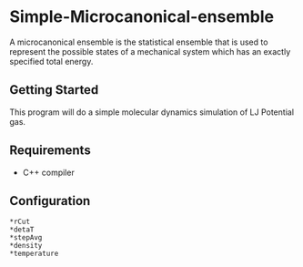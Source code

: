 # Simple-Microcanonical-ensemble
A microcanonical ensemble is the statistical ensemble that is used to represent the possible states of a mechanical system which has an exactly specified total energy.

## Getting Started
This program will do a simple molecular dynamics simulation of LJ Potential gas.

## Requirements
* C++ compiler 

## Configuration
```
*rCut
*detaT
*stepAvg
*density
*temperature
```
